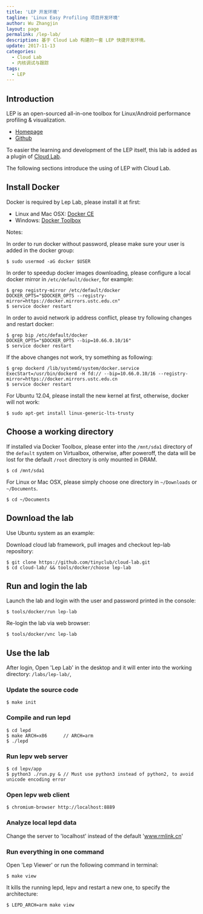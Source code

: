 ```yaml
---
title: 'LEP 开发环境'
tagline: 'Linux Easy Profiling 项目开发环境'
author: Wu Zhangjin
layout: page
permalink: /lep-lab/
description: 基于 Cloud Lab 构建的一套 LEP 快捷开发环境。
update: 2017-11-13
categories:
  - Cloud Lab
  - 内核调试与跟踪
tags:
  - LEP
---
```


## Introduction

LEP is an open-sourced all-in-one toolbox for Linux/Android performance profiling & visualization.

* [Homepage](http://www.linuxep.com/)
* [Github](https://github.com/linuxep/)

To easier the learning and development of the LEP itself, this lab is added as a plugin of [Cloud Lab](http://tinylab.org/cloud-lab).

The following sections introduce the using of LEP with Cloud Lab.

## Install Docker

Docker is required by Lep Lab, please install it at first:

* Linux and Mac OSX: [Docker CE](https://store.docker.com/search?type=edition&offering=community)
* Windows: [Docker Toolbox](https://www.docker.com/docker-toolbox)

Notes:

In order to run docker without password, please make sure your user is added in the docker group:

    $ sudo usermod -aG docker $USER

In order to speedup docker images downloading, please configure a local docker mirror in `/etc/default/docker`, for example:

    $ grep registry-mirror /etc/default/docker
    DOCKER_OPTS="$DOCKER_OPTS --registry-mirror=https://docker.mirrors.ustc.edu.cn"
    $ service docker restart

In order to avoid network ip address conflict, please try following changes and restart docker:

    $ grep bip /etc/default/docker
    DOCKER_OPTS="$DOCKER_OPTS --bip=10.66.0.10/16"
    $ service docker restart

If the above changes not work, try something as following:

    $ grep dockerd /lib/systemd/system/docker.service
    ExecStart=/usr/bin/dockerd -H fd:// --bip=10.66.0.10/16 --registry-mirror=https://docker.mirrors.ustc.edu.cn
    $ service docker restart

For Ubuntu 12.04, please install the new kernel at first, otherwise, docker will not work:

    $ sudo apt-get install linux-generic-lts-trusty

## Choose a working directory

If installed via Docker Toolbox, please enter into the `/mnt/sda1` directory of the `default` system on Virtualbox, otherwise, after poweroff, the data will be lost for the default `/root` directory is only mounted in DRAM.

    $ cd /mnt/sda1

For Linux or Mac OSX, please simply choose one directory in `~/Downloads` or `~/Documents`.

    $ cd ~/Documents

## Download the lab

Use Ubuntu system as an example:

Download cloud lab framework, pull images and checkout lep-lab repository:

    $ git clone https://github.com/tinyclub/cloud-lab.git
    $ cd cloud-lab/ && tools/docker/choose lep-lab

## Run and login the lab

Launch the lab and login with the user and password printed in the console:

    $ tools/docker/run lep-lab

Re-login the lab via web browser:

    $ tools/docker/vnc lep-lab

## Use the lab

After login, Open 'Lep Lab' in the desktop and it will enter into the working directory: `/labs/lep-lab/`,

### Update the source code

    $ make init

### Compile and run lepd

    $ cd lepd
    $ make ARCH=x86      // ARCH=arm
    $ ./lepd

### Run lepv web server

    $ cd lepv/app
    $ python3 ./run.py & // Must use python3 instead of python2, to avoid unicode encoding error

### Open lepv web client

    $ chromium-browser http://localhost:8889

### Analyze local lepd data

Change the server to 'localhost' instead of the default 'www.rmlink.cn'

### Run everything in one command

Open 'Lep Viewer' or run the following command in terminal:

    $ make view

It kills the running lepd, lepv and restart a new one, to specify the architecture:

    $ LEPD_ARCH=arm make view
